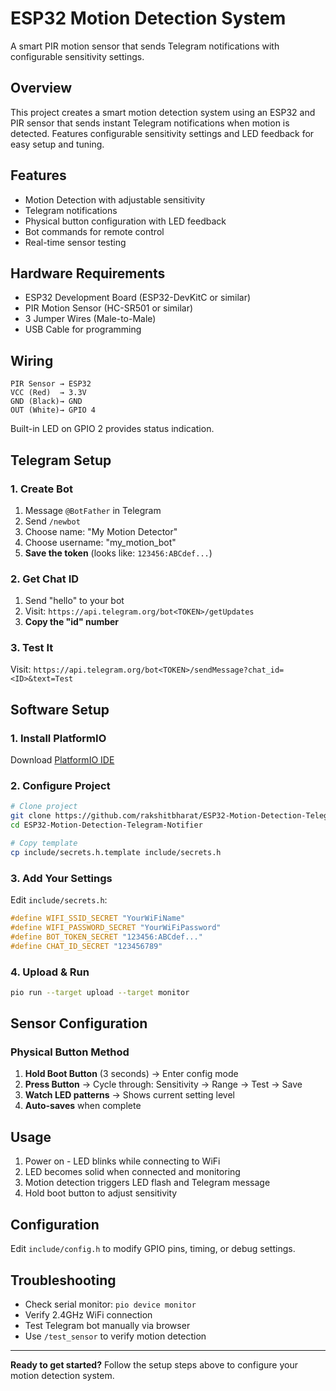 # ESP32 Motion Detection System

A smart PIR motion sensor that sends Telegram notifications with configurable sensitivity settings.

## Overview

This project creates a smart motion detection system using an ESP32 and PIR sensor that sends instant Telegram notifications when motion is detected. Features configurable sensitivity settings and LED feedback for easy setup and tuning.

## Features

- Motion Detection with adjustable sensitivity
- Telegram notifications
- Physical button configuration with LED feedback
- Bot commands for remote control
- Real-time sensor testing

## Hardware Requirements

- ESP32 Development Board (ESP32-DevKitC or similar)
- PIR Motion Sensor (HC-SR501 or similar) 
- 3 Jumper Wires (Male-to-Male)
- USB Cable for programming

## Wiring

```
PIR Sensor → ESP32
VCC (Red)  → 3.3V
GND (Black)→ GND  
OUT (White)→ GPIO 4
```

Built-in LED on GPIO 2 provides status indication.

## Telegram Setup

### 1. Create Bot
1. Message `@BotFather` in Telegram
2. Send `/newbot` 
3. Choose name: "My Motion Detector"
4. Choose username: "my_motion_bot"
5. **Save the token** (looks like: `123456:ABCdef...`)

### 2. Get Chat ID
1. Send "hello" to your bot
2. Visit: `https://api.telegram.org/bot<TOKEN>/getUpdates`
3. **Copy the "id" number**

### 3. Test It
Visit: `https://api.telegram.org/bot<TOKEN>/sendMessage?chat_id=<ID>&text=Test`

## Software Setup

### 1. Install PlatformIO
Download [PlatformIO IDE](https://platformio.org/install/ide?install=vscode)

### 2. Configure Project
```bash
# Clone project
git clone https://github.com/rakshitbharat/ESP32-Motion-Detection-Telegram-Notifier.git
cd ESP32-Motion-Detection-Telegram-Notifier

# Copy template
cp include/secrets.h.template include/secrets.h
```

### 3. Add Your Settings
Edit `include/secrets.h`:
```cpp
#define WIFI_SSID_SECRET "YourWiFiName"
#define WIFI_PASSWORD_SECRET "YourWiFiPassword" 
#define BOT_TOKEN_SECRET "123456:ABCdef..."
#define CHAT_ID_SECRET "123456789"
```

### 4. Upload & Run
```bash
pio run --target upload --target monitor
```

## Sensor Configuration

### Physical Button Method
1. **Hold Boot Button** (3 seconds) → Enter config mode
2. **Press Button** → Cycle through: Sensitivity → Range → Test → Save
3. **Watch LED patterns** → Shows current setting level
4. **Auto-saves** when complete

## Usage

1. Power on - LED blinks while connecting to WiFi
2. LED becomes solid when connected and monitoring
3. Motion detection triggers LED flash and Telegram message
4. Hold boot button to adjust sensitivity

## Configuration

Edit `include/config.h` to modify GPIO pins, timing, or debug settings.

## Troubleshooting

- Check serial monitor: `pio device monitor`
- Verify 2.4GHz WiFi connection
- Test Telegram bot manually via browser
- Use `/test_sensor` to verify motion detection

---

**Ready to get started?** Follow the setup steps above to configure your motion detection system.